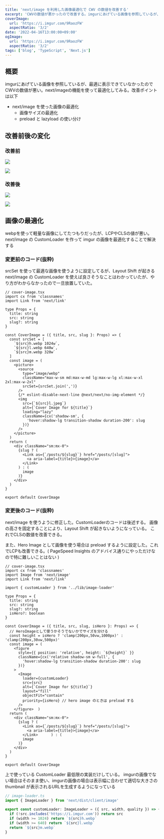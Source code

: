 ```yaml
---
title: 'next/image を利用した画像最適化で CWV の数値を改善する'
excerpt: 'CWVの数値が悪かったので改善する。imgurにあげている画像を参照しているが、最適に表示できていなかったのでCWVの数値が悪い。next/imageの機能を使って最適化してみる'
coverImage: 
  url: 'https://i.imgur.com/9RaozFW'
  aspectRatio: '3/2'
date: '2022-04-16T13:00:00+09:00'
ogImage:
  url: 'https://i.imgur.com/9RaozFW'
  aspectRatio: '3/2'
tags: ['blog', 'TypeScript', 'Next.js']
---
```


## 概要

imgurにあげている画像を参照しているが、最適に表示できていなかったのでCWVの数値が悪い。next/imageの機能を使って最適化してみる。改善ポイントは以下

- next/image を使った画像の最適化
	- 画像サイズの最適化
	- preload と lazyload の使い分け


## 改善前後の変化

### 改善前

![](https://i.imgur.com/L4hQujq.webp)

![](https://i.imgur.com/G4PAAJj.webp)  

### 改善後

![](https://i.imgur.com/LtTOzpt.webp)  

![](https://i.imgur.com/BEzeGel.webp)  


## 画像の最適化

webpを使って軽量な画像にしてたつもりだったが、LCPやCLSの値が悪い。
next/image の CustomLoader を作って imgur の画像を最適化することで解決する

### 変更前のコード(抜粋)
srcSet を使って最適な画像を使うように設定してるが、Layout Shift が起きる
next/image の CustomLoader を使えば良さそうなことはわかっていたが、やり方がわからなかったので一旦放置していた。

```tsx
// cover-image.tsx
import cx from 'classnames'
import Link from 'next/link'

type Props = {
  title: string
  src: string
  slug?: string
}

const CoverImage = ({ title, src, slug }: Props) => {
  const srcSet = [
    `${src}h.webp 1024w`,
    `${src}l.webp 640w`,
    `${src}m.webp 320w`
  ]
  const image = (
    <picture>
      <source
        type="image/webp"
        className="max-w-sm md:max-w-md lg:max-w-lg xl:max-w-xl 2xl:max-w-2xl"
        srcSet={srcSet.join(',')}
      />
      {/* eslint-disable-next-line @next/next/no-img-element */}
      <img
        src={`${src}l.jpeg`}
        alt={`Cover Image for ${title}`}
        loading="lazy"
        className={cx('shadow-sm', {
          'hover:shadow-lg transition-shadow duration-200': slug
        })}
      />
    </picture>
  )
  return (
    <div className="sm:mx-0">
      {slug ? (
        <Link as={`/posts/${slug}`} href="/posts/[slug]">
          <a aria-label={title}>{image}</a>
        </Link>
      ) : (
        image
      )}
    </div>
  )
}

export default CoverImage
```

### 変更後のコード(抜粋)
next/image を使うように修正した。CustomLoaderのコードは後述する。
画像の高さを固定することにより、Layout Shift が起きないようになっている。
これでCLSの数値を改善できる。

また、Hero Image として画像を使う場合は preload  するように設定した。これでLCPも改善できる。( PageSpeed Insights のアドバイス通りにやっただけなので特に難しいことはない )

```tsx
// cover-image.tsx
import cx from 'classnames'    
import Image from 'next/image'  
import Link from 'next/link'  
  
import { customLoader } from '../lib/image-loader'  
  
type Props = {  
  title: string  
  src: string  
  slug?: string  
  isHero?: boolean  
}  
  
const CoverImage = ({ title, src, slug, isHero }: Props) => {  
  // HeroImageとして使うかそうでないかでサイズを分ける
  const height = isHero ? 'clamp(200px,50vw,1000px)' : 'clamp(200px,30vw,500px)'  
  const image = (  
    <figure  
      style={{ position: 'relative', height: `${height}` }}  
      className={cx('relative shadow-sm w-full', {  
        'hover:shadow-lg transition-shadow duration-200': slug  
      })}  
    >  
      <Image
        loader={customLoader}  
        src={src}  
        alt={`Cover Image for ${title}`}  
        layout="fill"  
        objectFit="contain"  
        priority={isHero} // hero image のときは preload する  
      />  
    </figure>  )  
  return (  
    <div className="sm:mx-0">  
      {slug ? (  
        <Link as={`/posts/${slug}`} href="/posts/[slug]">  
          <a aria-label={title}>{image}</a>  
        </Link>      ) : (  
        image  
      )}  
    </div>  
  )  
}  
  
export default CoverImage
```

上で使っている CustomLoader 最低限の実装だけしている。
imgurの画像でない場合はそのまま使い、imgurの画像の場合は表示幅に合わせて適切な大きさの thumbnail が表示されるURLを生成するようになっている

```ts
// image-loader.ts
import { ImageLoader } from 'next/dist/client/image'  
  
export const customLoader: ImageLoader = ({ src, width, quality }) => {  
  if (!src.includes('https://i.imgur.com')) return src  
  if (width >= 1024) return `${src}h.webp`  
  if (width >= 640) return `${src}l.webp`  
  return `${src}m.webp`  
}
```
